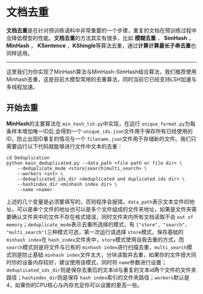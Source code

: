 # 文档去重

**文档去重**是在针对预训练语料中非常重要的一个步骤，重复的文档在预训练过程中会降低模型的性能。**文档去重**的方法其实有很多，比如 **模糊去重** ， **SimHash** ， **MinHash** ， **KSentence** ，**KShingle**等算法去重，通过**计算计算最长子串去重**也同样适用。

---

这里我们为你实现了MinHash算法与MinHash-SimHash结合算法，我们推荐使用Minhash去重，这是目前大模型常用的去重算法，同时当前它已经支持LSH加速与多线程加速。

## 开始去重

**MinHash**的主要算法在 `min_hash_lsh.py`中实现，在运行 `unique_format.py`为每条样本增加唯一ID后,会得到一个 `unique_ids.json`文件用于保存所有已经使用的ID，防止出现ID重复的情况与一个 `filename.json`文件用于存储新的文件。我们只需要运行以下代码就能够进行文件中文本的去重：

```
cd Deduplication
python main_deduplicated.py --data_path <file path or file dir> \
	--deduplicate_mode <store|search|multi_search> \
	--workers <int> \
	--deduplicated_ids_dir <deduplicated and duplicated ids dir> \
	--hashindex_dir <minhash index dir> \
	--name <name>

```

上述的几个变量是必须要填写的，否则程序会报错。`data_path`表示文本文件的地址，可以是单个文件的地址也可以是多个文件组成的文件夹地址，如果是文件夹需要确认文件夹中的文件不存在格式错误，同时文件夹内所有文档读取不会 `out of memory`；`deduplicate_mode`表示去重所选择的模式，有 `["store", "search", "multi_search"]`三种模式可选，第一次运行请选择 `store`模式，保存基础的 `minhash index`在 `hash_index`文件夹中，`store`模式使用自我去重的方式，而 `search`模式则是将文件与已有的 `minhash index`进行扫描去重，`multi_search`模式则是防止基础 `minhash index`文件太大，分块读取并去重，如果你的文件很大同时你的设备内存较好，建议使用该模式，同时将 `name`参数进行设置；`deduplicated_ids_dir`则是保存去重后的文本id与重复的文本id两个文件的文件夹路径；`hashindex_dir`则是保存 `hash index`索引的文件夹路径；`workers`默认是4，如果你的CPU核心与内存充足你可以设置的更高一些。
